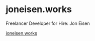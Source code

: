 # joneisen.works

Freelancer Developer for Hire: Jon Eisen

[joneisen.works](https://joneisen.works)